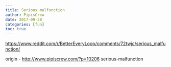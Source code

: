 ```yaml
---
title: Serious malfunction
author: PipisCrew
date: 2017-09-28
categories: [fun]
toc: true
---
```


https://www.reddit.com/r/BetterEveryLoop/comments/72twjc/serious_malfunction/

origin - http://www.pipiscrew.com/?p=10206 serious-malfunction